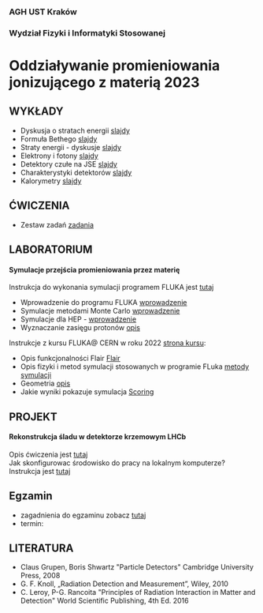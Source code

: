 ### AGH UST Kraków
### Wydział Fizyki i Informatyki Stosowanej
# Oddziaływanie promieniowania jonizującego z materią 2023

## WYKŁADY
- Dyskusja o stratach energii [slajdy](/FILES/opjzm_w1.pdf)
- Formuła Bethego  [slajdy](/FILES/opjzm_w2.pdf)
- Straty energii - dyskusje [slajdy](/FILES/opjzm_w3.pdf)
- Elektrony i fotony [slajdy](/FILES/opjzm_w4_2022.pdf)
- Detektory czułe na JSE [slajdy](/FILES/opjzm_w5.pdf)
- Charakterystyki detektorów [slajdy](/FILES/opjzm_w7_2022.pdf)
- Kalorymetry [slajdy](/FILES/opjzm_w8.pdf)

## ĆWICZENIA 
- Zestaw zadań  [zadania](/FILES/problemy_2023.pdf)

## LABORATORIUM  


#### Symulacje przejścia promieniowania przez materię 
Instrukcja do wykonania symulacji programem FLUKA jest [tutaj](https://agnieszkamucha.github.io/OPJzM_FLUKA/Start.html) <br>
- Wprowadzenie do programu FLUKA [wprowadzenie](/FILES/01_Introduction_to_FLUKA_2021_online.pdf)
- Symulacje metodami Monte Carlo [wprowadzenie](/FILES/01_Introduction_to_Monte_Carlo_2021_online.pdf)
- Symulacje dla HEP - [wprowadzenie](/FILES/Simulation_intro.pdf) 
- Wyznaczanie zasięgu protonów [opis](/FILES/opjzm_lab_zasieg.pdf)  

Instrukcje z kursu FLUKA@ CERN w roku 2022 [strona kursu](https://indico.cern.ch/event/1123370/timetable/#20220517):
- Opis funkcjonalności Flair [Flair](https://indico.cern.ch/event/1123370/contributions/4715936/attachments/2444332/4188628/03_Introduction_to_Flair_and_basic_input_2022_ULB.pdf) 
- Opis fizyki i metod symulacji stosowanych w programie FLuka [metody symulacji](https://indico.cern.ch/event/1123370/contributions/4715934/attachments/2444331/4188477/02_Monte_Carlo_Basics_2022_ULB.pdf)
- Geometria [opis](/FILES/04_Geometry_Basic_2021_online.pdf)
- Jakie wyniki pokazuje symulacja [Scoring](https://indico.cern.ch/event/1123370/contributions/4716010/attachments/2445267/4189942/07_Scoring_I_2022_ULB.pdf)

## PROJEKT

#### Rekonstrukcja śladu w detektorze krzemowym LHCb
Opis ćwiczenia jest [tutaj](/FILES/velo_opis_2022.pdf) <br>
Jak skonfigurowac środowisko do pracy na lokalnym komputerze? Instrukcja jest [tutaj](https://agile.fis.agh.edu.pl/confluence/pages/viewpage.action?pageId=28837229)





## Egzamin
- zagadnienia do egzaminu zobacz [tutaj](/FILES/Pytania-egzamin_2022.pdf)
- termin: 

## LITERATURA
- Claus Grupen, Boris Shwartz "Particle Detectors" Cambridge University Press, 2008
- G. F. Knoll, „Radiation Detection and Measurement”, Wiley, 2010
- C. Leroy, P-G. Rancoita "Principles of Radiation Interaction in Matter and Detection" World Scientific Publishing, 4th Ed. 2016
